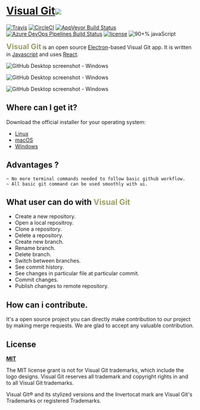 # [Visual Git](https://gitlab.com/mountblue/august-18-js/visual-git-using-electron)<img src="http://icons.iconarchive.com/icons/goodstuff-no-nonsense/free-space/64/astronaut-icon.png" />



[![Travis](https://img.shields.io/travis/desktop/desktop.svg?style=flat-square&label=Travis+CI)](https://travis-ci.org/desktop/desktop)
[![CircleCI](https://img.shields.io/circleci/project/github/desktop/desktop.svg?style=flat-square&label=CircleCI)](https://circleci.com/gh/desktop/desktop)
[![AppVeyor Build Status](https://img.shields.io/appveyor/ci/github-windows/desktop/master.svg?style=flat-square&label=AppVeyor&logo=appveyor)](https://ci.appveyor.com/project/github-windows/desktop/branch/master)
[![Azure DevOps Pipelines Build Status](https://dev.azure.com/github/Desktop/_apis/build/status/Continuous%20Integration)](https://dev.azure.com/github/Desktop/_build/latest?definitionId=3)
[![license](https://img.shields.io/github/license/desktop/desktop.svg?style=flat-square)](https://github.com/desktop/desktop/blob/master/LICENSE)
![90+% javaScript](https://img.shields.io/github/languages/top/desktop/desktop.svg?style=flat-square&colorB=green)

<span style="color:#9c9e68; font-size:20px">**Visual Git**</span> is an open source [Electron](https://electron.atom.io)-based
Visual Git app. It is written in [Javascript](http://es6-features.org/#Constants) and
uses [React](https://facebook.github.io/react/).

![GitHub Desktop screenshot - Windows](https://balaji7694.gitlab.io/git-ui/home.png)

![GitHub Desktop screenshot - Windows](https://balaji7694.gitlab.io/git-ui/changes.png)

![GitHub Desktop screenshot - Windows](https://balaji7694.gitlab.io/git-ui/history.png)


## Where can I get it?

Download the official installer for your operating system:

 - [Linux](https://drive.google.com/file/d/1FHDtRqxpYDtMz3-YqADb1MYOhdStf0eG/view?usp=sharing)
 - [macOS](https://drive.google.com/file/d/1FHDtRqxpYDtMz3-YqADb1MYOhdStf0eG/view?usp=sharing)
 - [Windows](https://drive.google.com/file/d/14ZBYCIOrDUuMjStfwjJpaPEuuTT5LiEn/view?usp=sharing)

## Advantages ?

	~ No more terminal commands needed to follow basic github workflow.
	~ All basic git command can be used smoothly with ui.

## What user can do with <span style="color:#9c9e68">Visual Git</span>
	
   - Create a new repository.
   - Open a local repositroy.
   - Clone a repository.
   - Delete a repository.
   - Create new branch.
   - Rename branch.
   - Delete branch.
   - Switch between branches.
   - See commit history.
   - See changes in particular file at particular commit.
   - Commit changes.
   - Publish changes to remote repository.

## How can i contribute.
  
 It's a open source project you can directly make contribution to our project by making merge requests. We are glad to accept any valuable contribution.
    
## License


**[MIT](LICENSE)**

The MIT license grant is not for Visual Git trademarks, which include the logo
designs. Visual Git reserves all trademark and copyright rights in and to all
Visual Git trademarks. 

Visual Git® and its stylized versions and the Invertocat mark are Visual Git's
Trademarks or registered Trademarks.


